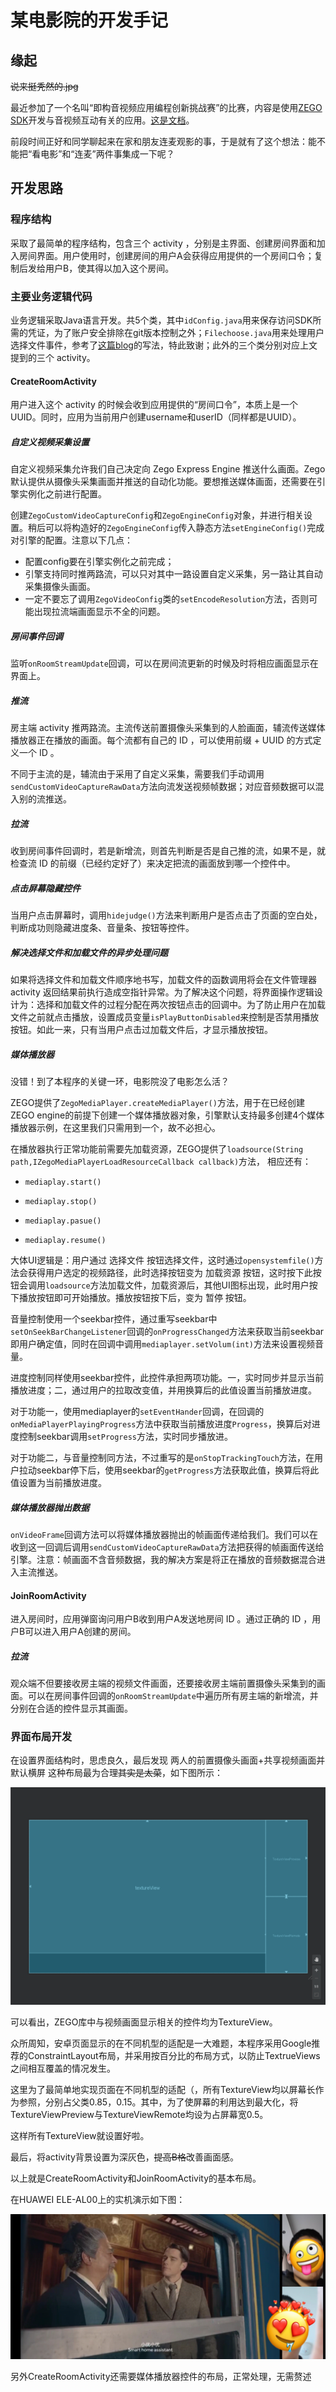 # 某电影院的开发手记



## 缘起

~~说来挺秃然的.jpg~~

最近参加了一个名叫“即构音视频应用编程创新挑战赛”的比赛，内容是使用[ZEGO SDK](https://zego.im)开发与音视频互动有关的应用。[这是文档](https://doc-zh.zego.im/zh/215.html)。

前段时间正好和同学聊起来在家和朋友连麦观影的事，于是就有了这个想法：能不能把“看电影”和“连麦”两件事集成一下呢？

## 开发思路

### 程序结构

采取了最简单的程序结构，包含三个 activity ，分别是主界面、创建房间界面和加入房间界面。用户使用时，创建房间的用户A会获得应用提供的一个房间口令；复制后发给用户B，使其得以加入这个房间。

### 主要业务逻辑代码

业务逻辑采取Java语言开发。共5个类，其中`idConfig.java`用来保存访问SDK所需的凭证，为了账户安全排除在git版本控制之外；`Filechoose.java`用来处理用户选择文件事件，参考了[这篇blog](https://blog.csdn.net/tracydragonlxy/article/details/103509238)的写法，特此致谢；此外的三个类分别对应上文提到的三个 activity。

#### CreateRoomActivity

用户进入这个 activity 的时候会收到应用提供的“房间口令”，本质上是一个UUID。同时，应用为当前用户创建username和userID（同样都是UUID）。

##### 自定义视频采集设置

自定义视频采集允许我们自己决定向 Zego Express Engine 推送什么画面。Zego 默认提供从摄像头采集画面并推送的自动化功能。要想推送媒体画面，还需要在引擎实例化之前进行配置。

创建`ZegoCustomVideoCaptureConfig`和`ZegoEngineConfig`对象，并进行相关设置。稍后可以将构造好的`ZegoEngineConfig`传入静态方法`setEngineConfig()`完成对引擎的配置。注意以下几点：

- 配置config要在引擎实例化之前完成；
- 引擎支持同时推两路流，可以只对其中一路设置自定义采集，另一路让其自动采集摄像头画面。
- 一定不要忘了调用`ZegoVideoConfig`类的`setEncodeResolution`方法，否则可能出现拉流端画面显示不全的问题。

##### 房间事件回调

监听`onRoomStreamUpdate`回调，可以在房间流更新的时候及时将相应画面显示在界面上。

##### 推流

房主端 activity 推两路流。主流传送前置摄像头采集到的人脸画面，辅流传送媒体播放器正在播放的画面。每个流都有自己的 ID ，可以使用前缀 + UUID 的方式定义一个 ID 。

不同于主流的是，辅流由于采用了自定义采集，需要我们手动调用`sendCustomVideoCaptureRawData`方法向流发送视频帧数据；对应音频数据可以混入别的流推送。

##### 拉流

收到房间事件回调时，若是新增流，则首先判断是否是自己推的流，如果不是，就检查流 ID 的前缀（已经约定好了）来决定把流的画面放到哪一个控件中。

##### 点击屏幕隐藏控件

当用户点击屏幕时，调用`hidejudge()`方法来判断用户是否点击了页面的空白处，判断成功则隐藏进度条、音量条、按钮等控件。

##### 解决选择文件和加载文件的异步处理问题

如果将选择文件和加载文件顺序地书写，加载文件的函数调用将会在文件管理器 activity 返回结果前执行造成空指针异常。为了解决这个问题，将界面操作逻辑设计为：选择和加载文件的过程分配在两次按钮点击的回调中。为了防止用户在加载文件之前就点击播放，设置成员变量`isPlayButtonDisabled`来控制是否禁用播放按钮。如此一来，只有当用户点击过加载文件后，才显示播放按钮。

##### 媒体播放器

没错！到了本程序的关键一环，电影院没了电影怎么活？

ZEGO提供了`ZegoMediaPlayer.createMediaPlayer()`方法，用于在已经创建ZEGO engine的前提下创建一个媒体播放器对象，引擎默认支持最多创建4个媒体播放器示例，在这里我们只需用到一个，故不必担心。

在播放器执行正常功能前需要先加载资源，ZEGO提供了`loadsource(String path,IZegoMediaPlayerLoadResourceCallback callback)`方法，
相应还有：

- `mediaplay.start()`

- `mediaplay.stop()`

- `mediaplay.pasue()`

- `mediaplay.resume()`

大体UI逻辑是：用户通过 选择文件 按钮选择文件，这时通过`opensystemfile()`方法会获得用户选定的视频路径，此时选择按钮变为 加载资源 按钮，这时按下此按钮会调用`loadsource`方法加载文件，加载资源后，其他UI图标出现，此时用户按下播放按钮即可开始播放。播放按钮按下后，变为 暂停 按钮。

音量控制使用一个seekbar控件，通过重写seekbar中`setOnSeekBarChangeListener`回调的`onProgressChanged`方法来获取当前seekbar即用户确定值，同时在回调中调用`mediaplayer.setVolum(int)`方法来设置视频音量。

进度控制同样使用seekbar控件，此控件承担两项功能。一，实时同步并显示当前播放进度；二，通过用户的拉取改变值，并用换算后的此值设置当前播放进度。

对于功能一，使用mediaplayer的`setEventHander`回调，在回调的`onMediaPlayerPlayingProgress`方法中获取当前播放进度`Progress`，换算后对进度控制seekbar调用`setProgress`方法，实时同步播放进。

对于功能二，与音量控制同方法，不过重写的是`onStopTrackingTouch`方法，在用户拉动seekbar停下后，使用seekbar的`getProgress`方法获取此值，换算后将此值设置为当前播放进度。

##### 媒体播放器抛出数据

`onVideoFrame`回调方法可以将媒体播放器抛出的帧画面传递给我们。我们可以在收到这一回调后调用`sendCustomVideoCaptureRawData`方法把获得的帧画面传送给引擎。注意：帧画面不含音频数据，我的解决方案是将正在播放的音频数据混合进入主流推送。

#### JoinRoomActivity

进入房间时，应用弹窗询问用户B收到用户A发送地房间 ID 。通过正确的 ID ，用户B可以进入用户A创建的房间。

##### 拉流

观众端不但要接收房主端的视频文件画面，还要接收房主端前置摄像头采集到的画面。可以在房间事件回调的`onRoomStreamUpdate`中遍历所有房主端的新增流，并分别在合适的控件显示其画面。

### 界面布局开发

在设置界面结构时，思虑良久，最后发现 两人的前置摄像头画面+共享视频画面并默认横屏 这种布局最为合理~~其实是太菜~~，如下图所示：

![](../pics/1.png)

可以看出，ZEGO库中与视频画面显示相关的控件均为TextureView。

众所周知，安卓页面显示的在不同机型的适配是一大难题，本程序采用Google推荐的ConstraintLayout布局，并采用按百分比的布局方式，以防止TextrueViews之间相互覆盖的情况发生。

这里为了最简单地实现页面在不同机型的适配（，所有TextureView均以屏幕长作为参照，分别占父类0.85，0.15。其中，为了使屏幕的利用达到最大化，将TextureViewPreview与TextureViewRemote均设为占屏幕宽0.5。

这样所有TextureView就设置好啦。

最后，将activity背景设置为深灰色，~~提高B格~~改善画面感。

以上就是CreateRoomActivity和JoinRoomActivity的基本布局。

在HUAWEI ELE-AL00上的实机演示如下图：

![](../pics/2.jpg)

另外CreateRoomActivity还需要媒体播放器控件的布局，正常处理，无需赘述